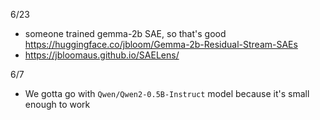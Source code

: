 6/23
- someone trained gemma-2b SAE, so that's good https://huggingface.co/jbloom/Gemma-2b-Residual-Stream-SAEs 
- https://jbloomaus.github.io/SAELens/ 

6/7
- We gotta go with `Qwen/Qwen2-0.5B-Instruct` model because it's small enough to work